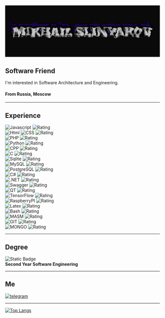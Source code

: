 [![Header](https://github.com/Slindess/Slindess/blob/main/assets/MS.png?raw=true)](https://vk.com/mikhailslinyakov)

## Software Friend
I'm interested in Software Architecture and Engineering.
#### From Russia, Moscow
---
## Experience</br>
![Javascript](https://img.shields.io/badge/-JAVASCRIPT\(Vanilla\)-000000?style=for-the-badge&logo=javascript)
![Rating](https://img.shields.io/badge/★★★☆☆-yellow?style=for-the-badge)  
![Html](https://img.shields.io/badge/-Html-000000?style=for-the-badge&logo=HTML5&logoColor=FF7800)
![CSS](https://img.shields.io/badge/-CSS-000000?style=for-the-badge&logo=css3&logoColor=0042FF)
![Rating](https://img.shields.io/badge/★★★☆☆-yellow?style=for-the-badge)  
![PHP](https://img.shields.io/badge/-PHP-000000?style=for-the-badge&logo=php&logoColor=A6B0E9)
![Rating](https://img.shields.io/badge/★★★☆☆-yellow?style=for-the-badge)  
![Python](https://img.shields.io/badge/-Python-000000?style=for-the-badge&logo=python&logoColor=FF0078)
![Rating](https://img.shields.io/badge/★★★★☆-yellow?style=for-the-badge)  
![CPP](https://img.shields.io/badge/-C++-000000?style=for-the-badge&logo=c%2b%2b&logoColor=3900FF)
![Rating](https://img.shields.io/badge/★★★★☆-yellow?style=for-the-badge)  
![C](https://img.shields.io/badge/-C-000000?style=for-the-badge&logo=c&logoColor=FFF700)
![Rating](https://img.shields.io/badge/★★★★☆-yellow?style=for-the-badge)  
![Sqlite](https://img.shields.io/badge/-Sqlite-000000?style=for-the-badge&logo=%53%51%4c%69%74%65&logoColor=3900FF)
![Rating](https://img.shields.io/badge/★★★☆☆-yellow?style=for-the-badge)  
![MySQL](https://img.shields.io/badge/-MySQL-000000?style=for-the-badge&logo=mysql&logoColor=6BC7F2)
![Rating](https://img.shields.io/badge/★★★☆☆-yellow?style=for-the-badge)  
![PostgreSQL](https://img.shields.io/badge/-PostgreSQL-000000?style=for-the-badge&logo=postgresql&logoColor=578BBD)
![Rating](https://img.shields.io/badge/★★★☆☆-yellow?style=for-the-badge)  
![C#](https://img.shields.io/badge/-CSharp-000000?style=for-the-badge&logo=csharp&logoColor=8224ED)
![Rating](https://img.shields.io/badge/★★★☆☆-yellow?style=for-the-badge)  
![.NET](https://img.shields.io/badge/-.NET&ASP-000000?style=for-the-badge&logo=dotnet&logoColor=FA059C)
![Rating](https://img.shields.io/badge/★★☆☆☆-yellow?style=for-the-badge)  
![Swagger](https://img.shields.io/badge/-SWAGGER&OPENAPI-000000?style=for-the-badge&logo=swagger&logoColor=4AA62B)
![Rating](https://img.shields.io/badge/★★☆☆☆-yellow?style=for-the-badge)  
![QT](https://img.shields.io/badge/-QT-000000?style=for-the-badge&logo=qt&logoColor=0CF78E)
![Rating](https://img.shields.io/badge/★★★☆☆-yellow?style=for-the-badge)  
![TensorFlow](https://img.shields.io/badge/-TensorFlow-000000?style=for-the-badge&logo=tensorflow&logoColor=FFBB00)
![Rating](https://img.shields.io/badge/★☆☆☆☆-yellow?style=for-the-badge)  
![RaspberryPI](https://img.shields.io/badge/-RaspberryPI-000000?style=for-the-badge&logo=raspberrypi&logoColor=FF005D)
![Rating](https://img.shields.io/badge/★☆☆☆☆-yellow?style=for-the-badge)  
![Latex](https://img.shields.io/badge/-Latex-000000?style=for-the-badge&logo=latex&logoColor=A9D4A7)
![Rating](https://img.shields.io/badge/★★☆☆☆-yellow?style=for-the-badge)  
![Bash](https://img.shields.io/badge/-Bash-000000?style=for-the-badge&logo=gnubash&logoColor=A7B6D4)
![Rating](https://img.shields.io/badge/★★★☆☆-yellow?style=for-the-badge)  
![MASM](https://img.shields.io/badge/-MASM-000000?style=for-the-badge&logo=pastebin&logoColor=E1FAC5)
![Rating](https://img.shields.io/badge/★☆☆☆☆-yellow?style=for-the-badge)  
![GIT](https://img.shields.io/badge/-GIT-000000?style=for-the-badge&logo=git&logoColor=F26038)
![Rating](https://img.shields.io/badge/★★☆☆☆-yellow?style=for-the-badge)  
![MONGO](https://img.shields.io/badge/-MONGO-000000?style=for-the-badge&logo=mongodb&logoColor=2F9E58)
![Rating](https://img.shields.io/badge/★★☆☆☆-yellow?style=for-the-badge)  

---
## Degree</br>
![Static Badge](https://img.shields.io/badge/-BMSTU-000000?style=for-the-badge&logo=aeroflot&logoColor=FFFFFF)  
<b>Second Year Software Engineering</b>

---
## Me</br>
[![telegram](https://img.shields.io/badge/-telegram-000000?style=for-the-badge&logo=telegram&logoColor=FFFE00)](https://t.me/MikhailSlinyakov)

---

[![Top Langs](https://github-readme-stats.vercel.app/api/top-langs/?username=slindess&exclude_repo=Slindess.github.io&theme=highcontrast)](https://github.com/anuraghazra/github-readme-stats)
